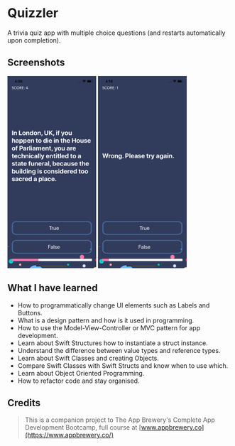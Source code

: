 
#  Quizzler

A trivia quiz app with multiple choice questions (and restarts automatically upon completion).

## Screenshots

<img src="Documentation/Screenshot1.png" width="200">     <img src="Documentation/Screenshot2.png" width="200">

## What I have learned

* How to programmatically change UI elements such as Labels and Buttons.
* What is a design pattern and how is it used in programming.
* How to use the Model-View-Controller or MVC pattern for app development.
* Learn about Swift Structures how to instantiate a struct instance.
* Understand the difference between value types and reference types. 
* Learn about Swift Classes and creating Objects.
* Compare Swift Classes with Swift Structs and know when to use which.
* Learn about Object Oriented Programming.
* How to refactor code and stay organised.

## Credits

>This is a companion project to The App Brewery's Complete App Development Bootcamp, full course at [www.appbrewery.co](https://www.appbrewery.co/)

